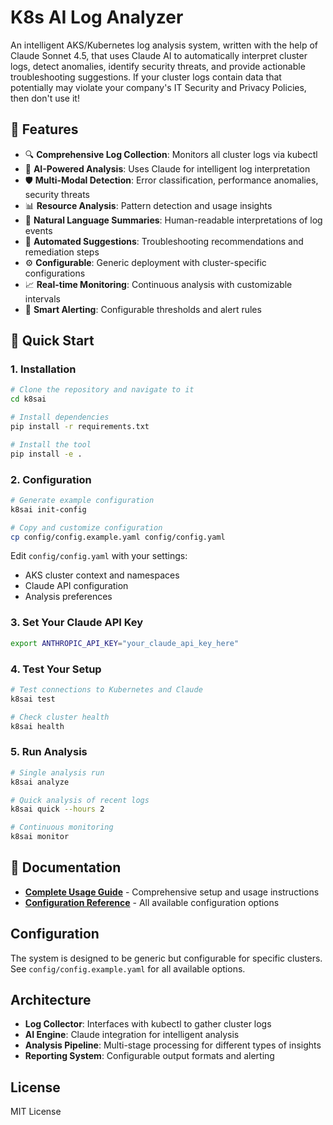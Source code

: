 # K8s AI Log Analyzer

An intelligent AKS/Kubernetes log analysis system, written with the help of Claude Sonnet 4.5, that uses Claude AI to automatically interpret cluster logs, detect anomalies, identify security threats, and provide actionable troubleshooting suggestions. If your cluster logs contain data that potentially may violate your company's IT Security and Privacy Policies, then don't use it! 

## 🌟 Features

- 🔍 **Comprehensive Log Collection**: Monitors all cluster logs via kubectl
- 🤖 **AI-Powered Analysis**: Uses Claude for intelligent log interpretation
- 🛡️ **Multi-Modal Detection**: Error classification, performance anomalies, security threats
- 📊 **Resource Analysis**: Pattern detection and usage insights
- 💬 **Natural Language Summaries**: Human-readable interpretations of log events
- 🔧 **Automated Suggestions**: Troubleshooting recommendations and remediation steps
- ⚙️ **Configurable**: Generic deployment with cluster-specific configurations
- 📈 **Real-time Monitoring**: Continuous analysis with customizable intervals
- 🎯 **Smart Alerting**: Configurable thresholds and alert rules

## 🚀 Quick Start

### 1. Installation

```bash
# Clone the repository and navigate to it
cd k8sai

# Install dependencies
pip install -r requirements.txt

# Install the tool
pip install -e .
```

### 2. Configuration

```bash
# Generate example configuration
k8sai init-config

# Copy and customize configuration
cp config/config.example.yaml config/config.yaml
```

Edit `config/config.yaml` with your settings:
- AKS cluster context and namespaces
- Claude API configuration
- Analysis preferences

### 3. Set Your Claude API Key

```bash
export ANTHROPIC_API_KEY="your_claude_api_key_here"
```

### 4. Test Your Setup

```bash
# Test connections to Kubernetes and Claude
k8sai test

# Check cluster health
k8sai health
```

### 5. Run Analysis

```bash
# Single analysis run
k8sai analyze

# Quick analysis of recent logs
k8sai quick --hours 2

# Continuous monitoring
k8sai monitor
```

## 📖 Documentation

- **[Complete Usage Guide](USAGE_GUIDE.md)** - Comprehensive setup and usage instructions
- **[Configuration Reference](config/config.example.yaml)** - All available configuration options

## Configuration

The system is designed to be generic but configurable for specific clusters. See `config/config.example.yaml` for all available options.

## Architecture

- **Log Collector**: Interfaces with kubectl to gather cluster logs
- **AI Engine**: Claude integration for intelligent analysis
- **Analysis Pipeline**: Multi-stage processing for different types of insights
- **Reporting System**: Configurable output formats and alerting

## License

MIT License
